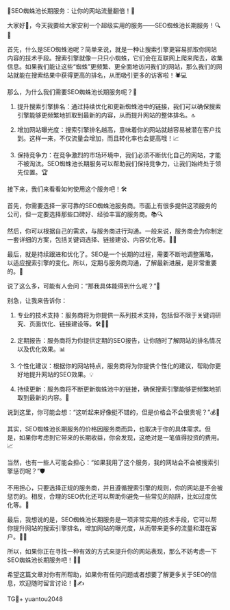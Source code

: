 🎉SEO蜘蛛池长期服务：让你的网站流量翻倍！🚀

大家好👋，今天我要给大家安利一个超级实用的服务——SEO蜘蛛池长期服务！🔍💼

首先，什么是SEO蜘蛛池呢？简单来说，就是一种让搜索引擎更容易抓取你网站内容的技术手段。搜索引擎就像一只只小蜘蛛，它们会在互联网上爬来爬去，收集信息。如果我们能让这些“蜘蛛”更频繁、更全面地访问我们的网站，那么我们的网站就能在搜索结果中获得更高的排名，从而吸引更多的访客啦！🕷️💻

那么，为什么我们需要SEO蜘蛛池长期服务呢？🤔

1. 提升搜索引擎排名：通过持续优化和更新蜘蛛池中的链接，我们可以确保搜索引擎能够更频繁地抓取到最新的内容，从而提升网站的整体排名。🔝

2. 增加网站曝光度：搜索引擎排名越高，意味着你的网站就越容易被潜在客户找到。这样一来，不仅流量会增加，而且转化率也会提高哦！📈

3. 保持竞争力：在竞争激烈的市场环境中，我们必须不断优化自己的网站，才能不被淘汰。SEO蜘蛛池长期服务可以帮助我们保持竞争力，让我们始终处于领先位置。🏆

接下来，我们来看看如何使用这个服务吧！🛠️

首先，你需要选择一家可靠的SEO蜘蛛池服务商。市面上有很多提供这项服务的公司，但一定要选择那些口碑好、经验丰富的服务商。📚🔍

然后，你可以根据自己的需求，与服务商进行沟通。一般来说，服务商会为你制定一套详细的方案，包括关键词选择、链接建设、内容优化等。📝💬

最后，就是持续跟进和优化了。SEO是一个长期的过程，需要不断地调整策略，以适应搜索引擎的变化。所以，定期与服务商沟通，了解最新进展，是非常重要的。🔄

说了这么多，可能有人会问：“那我具体能得到什么呢？”🤔

别急，让我来告诉你：

1. 专业的技术支持：服务商将为你提供一系列技术支持，包括但不限于关键词研究、页面优化、链接建设等。🛠️👩‍💻

2. 定期报告：服务商将为你提供定期的SEO报告，让你随时了解网站的排名情况以及优化效果。📊

3. 个性化建议：根据你的网站特点，服务商将为你提供个性化的建议，帮助你更好地提升网站的SEO效果。💡

4. 持续更新：服务商将不断更新蜘蛛池中的链接，确保搜索引擎能够更频繁地抓取到最新的内容。🔄

说到这里，你可能会想：“这听起来好像挺不错的，但是价格会不会很贵呢？”💰💸

其实，SEO蜘蛛池长期服务的价格因服务商而异，也取决于你的具体需求。但是，如果你考虑到它带来的长期收益，你会发现，这绝对是一笔值得投资的费用。📈

当然，也有一些人可能会担心：“如果我用了这个服务，我的网站会不会被搜索引擎惩罚呢？”🛡️

不用担心，只要选择正规的服务商，并且遵循搜索引擎的规则，你的网站是不会被惩罚的。相反，合理的SEO优化还可以帮助你避免一些常见的陷阱，比如过度优化等。🔧

最后，我想说的是，SEO蜘蛛池长期服务是一项非常实用的技术手段，它可以帮你提升网站的搜索引擎排名，增加网站的曝光度，从而带来更多的流量和潜在客户。🌈✨

所以，如果你正在寻找一种有效的方式来提升你的网站表现，那么不妨考虑一下SEO蜘蛛池长期服务吧！🚀💼

希望这篇文章对你有所帮助，如果你有任何问题或者想要了解更多关于SEO的信息，欢迎随时留言讨论！💬✍️

TG💪+ yuantou2048